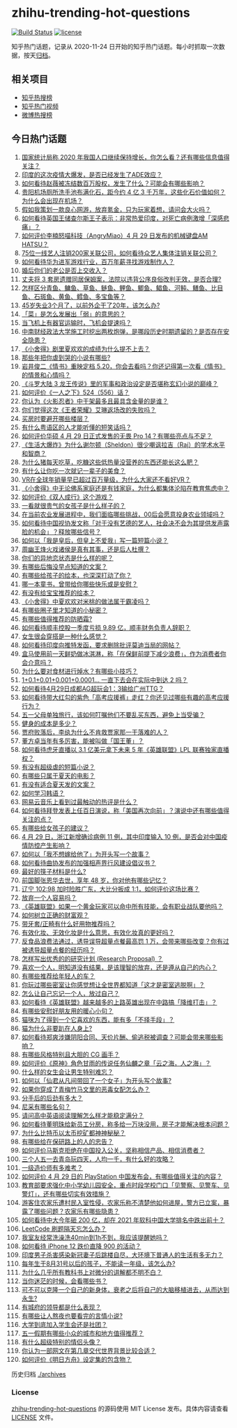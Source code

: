 # zhihu-trending-hot-questions

[![Build Status](https://github.com/justjavac/zhihu-trending-hot-questions/workflows/ci/badge.svg?branch=master)](https://github.com/justjavac/zhihu-trending-hot-questions/actions)
[![license](https://img.shields.io/github/license/justjavac/zhihu-trending-hot-questions)](https://github.com/justjavac/zhihu-trending-hot-questions/blob/master/LICENSE)

知乎热门话题，记录从 2020-11-24 日开始的知乎热门话题。每小时抓取一次数据，按天[归档](./archives)。

## 相关项目

- [知乎热搜榜](https://github.com/justjavac/zhihu-trending-top-search)
- [知乎热门视频](https://github.com/justjavac/zhihu-trending-hot-video)
- [微博热搜榜](https://github.com/justjavac/weibo-trending-hot-search)

## 今日热门话题

<!-- BEGIN -->
<!-- 最后更新时间 Fri Apr 30 2021 12:04:50 GMT+0800 (China Standard Time) -->

1. [国家统计局称 2020
   年我国人口继续保持增长，你怎么看？还有哪些信息值得关注？](https://www.zhihu.com/question/457140816)
2. [印度的这次疫情大爆发，是否已经发生了ADE效应？](https://www.zhihu.com/question/456399195)
3. [如何看待赵薇被冻结数百万股权，发生了什么？可能会有哪些影响？](https://www.zhihu.com/question/457141906)
4. [贵阳机场厕所洗手池布满化石，距今约 4 亿 3
   千万年，这些化石价值如何？为什么会出现在机场？](https://www.zhihu.com/question/456986321)
5. [假如我策划一款良心网游，放弃氪金，只为玩家着想，请问会大火吗？](https://www.zhihu.com/question/452046052)
6. [如何看待英国王储查尔斯王子表示：非常热爱印度，对死亡病例激增「深感悲痛」？](https://www.zhihu.com/question/457133150)
7. [如何评价李楠怒喵科技（AngryMiao）4 月 29 日发布的机械键盘AM
   HATSU？](https://www.zhihu.com/question/457163306)
8. [75位一线艺人注销200家关联公司，如何看待众艺人集体注销关联公司？](https://www.zhihu.com/question/457181415)
9. [如何看待华为进军游戏行业，百万年薪寻找游戏制作人？](https://www.zhihu.com/question/457206027)
10. [婚后你们的老公是否上交收入？](https://www.zhihu.com/question/446421532)
11. [丈夫将 3
    套房遗赠同居保姆案，法院以违背公序良俗改判无效，是否合理?](https://www.zhihu.com/question/457149946)
12. [怎样区分青鱼、鳙鱼、草鱼、鲢鱼、鲤鱼、鲫鱼、鲳鱼、河鲀、鳝鱼、比目鱼、石斑鱼、黄鱼、鳕鱼、多宝鱼等？](https://www.zhihu.com/question/46703898)
13. [45岁失业3个月了，以前外企干了20年，该怎么办?](https://www.zhihu.com/question/453104891)
14. [「菜」是怎么发展出「弱」的意思的？](https://www.zhihu.com/question/454980442)
15. [当飞机上有器官运输时，飞机会提速吗？](https://www.zhihu.com/question/453406019)
16. [中南财经政法大学施工时挖出两枚炮弹，是哪段历史时期遗留的？是否存在安全隐患？](https://www.zhihu.com/question/457122815)
17. [《小舍得》剧里夏欢欢的成绩为什么提不上去？](https://www.zhihu.com/question/455735077)
18. [那些年把你虐到哭的小说有哪些?](https://www.zhihu.com/question/384707888)
19. [岩井俊二《情书》重映定档
    5.20，你会去看吗？你还记得第一次看《情书》的情景和心情吗？](https://www.zhihu.com/question/457115062)
20. [《斗罗大陆 3
    龙王传说》里的军事和政治设定是否堪称玄幻小说的巅峰？](https://www.zhihu.com/question/457043638)
21. [如何评价《一人之下》524（556）话？](https://www.zhihu.com/question/457216895)
22. [你认为《火影忍者》中干架最多且最具含金量的是谁？](https://www.zhihu.com/question/456331604)
23. [你们觉得这次《王者荣耀》艾琳返场改的失败吗？](https://www.zhihu.com/question/455420512)
24. [买房时要避开哪些楼层？](https://www.zhihu.com/question/447920355)
25. [有什么粤语区的人才能听懂的短笑话吗？](https://www.zhihu.com/question/417960479)
26. [如何评价华硕 4 月 29 日正式发售的无畏 Pro
    14？有哪些亮点与不足？](https://www.zhihu.com/question/457190351)
27. [《生活大爆炸》为什么谢尔顿（Sheldon）很少嘲讽拉吉（Raj）的学术水平和智商？](https://www.zhihu.com/question/452782047)
28. [为什么猪每天吃草，吃糠这些低热量没营养的东西还能长这么肥？](https://www.zhihu.com/question/450554480)
29. [有什么让你吃一次就记一辈子的美食？](https://www.zhihu.com/question/442763529)
30. [VR在全球年销量早已超过百万量级，为什么大家还不看好VR？](https://www.zhihu.com/question/455504976)
31. [《小舍得》中无论佛系家庭还是有钱家庭，为什么都集体沦陷在教育焦虑中？](https://www.zhihu.com/question/456153696)
32. [如何评价《双人成行》这个游戏？](https://www.zhihu.com/question/448262868)
33. [一看就很贵气的女孩子是什么样子的？](https://www.zhihu.com/question/322175199)
34. [在当前农业发展进程中，我们面临哪些挑战，00后会愿意投身农业领域吗？](https://www.zhihu.com/question/457017725)
35. [如何看待中国视协发文称「对于没有艺德的艺人，社会决不会为其提供发声露脸的机会」？释放哪些信号？](https://www.zhihu.com/question/457179755)
36. [如何以「我是皇后，但皇上不爱我」写一篇短篇小说？](https://www.zhihu.com/question/410673163)
37. [周幽王烽火戏诸侯是真有其事，还是后人杜撰？](https://www.zhihu.com/question/20836590)
38. [你们的异地恋状态是什么样的呢？](https://www.zhihu.com/question/455031941)
39. [有哪些后悔没早点知道的文案？](https://www.zhihu.com/question/447084918)
40. [有哪些给孩子的绘本，也深深打动了你？](https://www.zhihu.com/question/454395118)
41. [哪一本童书，曾带给你哪些快乐或是安慰？](https://www.zhihu.com/question/454215807)
42. [有没有给宝宝推荐的绘本？](https://www.zhihu.com/question/452517546)
43. [《小舍得》中夏欢欢对米桃的做法属于霸凌吗？](https://www.zhihu.com/question/457028998)
44. [有哪些圈子里才知道的小秘密？](https://www.zhihu.com/question/49502870)
45. [有哪些值得推荐的防晒霜?](https://www.zhihu.com/question/329759904)
46. [如何看待顺丰控股一季度亏损 9.89 亿，顺丰财务负责人辞职？](https://www.zhihu.com/question/456088079)
47. [女生很会穿搭是一种什么感觉？](https://www.zhihu.com/question/316509144)
48. [如何看待印度向推特发函，要求删除批评莫迪当局的网帖？](https://www.zhihu.com/question/456828756)
49. [盒马使用前一天鲜奶做冰淇淋，称「在保鲜前提下减少浪费」，作为消费者你会介意吗？](https://www.zhihu.com/question/456827779)
50. [为什么要对食材进行焯水？有哪些小技巧？](https://www.zhihu.com/question/40365482)
51. [1+0.1+0.01+0.001+0.0001... 一直下去会在实际中到达 2
    吗？](https://www.zhihu.com/question/444218811)
52. [如何看待4月29日成都AG超玩会1：3输给广州TTG？](https://www.zhihu.com/question/457202102)
53. [如何看待带大红勾的紫色「高考应援裤」走红？你还见过哪些有趣的高考应援行为？](https://www.zhihu.com/question/457036620)
54. [五一父母单独旅行，该如何叮嘱他们不要乱买东西，避免上当受骗？](https://www.zhihu.com/question/456639541)
55. [健身的成本是多少？](https://www.zhihu.com/question/58355167)
56. [贾府败落后，李纨为什么不肯救贾家那一干落难的人？](https://www.zhihu.com/question/413382261)
57. [董方卓当年有多厉害，能被叫做「国王董」？](https://www.zhihu.com/question/34886516)
58. [如何看待虎牙直播以 3.1 亿美元拿下未来 5 年《英雄联盟》LPL
    联赛独家直播权？](https://www.zhihu.com/question/457004985)
59. [有没有超级虐的短篇小说？](https://www.zhihu.com/question/380410071)
60. [有哪些只属于夏天的电影？](https://www.zhihu.com/question/453035690)
61. [有没有适合夏天发的文案？](https://www.zhihu.com/question/455423467)
62. [如何学习韩语？](https://www.zhihu.com/question/19830338)
63. [网易云音乐上看到过最触动的热评是什么？](https://www.zhihu.com/question/323985794)
64. [如何看待拜登发表上任百日演说，称「美国再次向前」？演说中还有哪些值得关注的点？](https://www.zhihu.com/question/457103607)
65. [有哪些给女孩子的建议？](https://www.zhihu.com/question/315676658)
66. [4 月 29 日，浙江新增确诊病例 11 例，其中印度输入 10
    例，是否会对中国疫情防控产生影响？](https://www.zhihu.com/question/457100652)
67. [如何以「我不想嫁给他了」为开头写一个故事？](https://www.zhihu.com/question/450473110)
68. [如何看待曲协发布的加强相声界行风建设倡议书？](https://www.zhihu.com/question/457138970)
69. [最好的筷子材料是什么?](https://www.zhihu.com/question/21549358)
70. [前国脚张恩华去世，享年 48 岁，你对他有哪些记忆？](https://www.zhihu.com/question/457170964)
71. [辽宁 102:98 加时险胜广东，大比分扳成
    1:1，如何评价这场比赛？](https://www.zhihu.com/question/457178922)
72. [放弃一个人容易吗？](https://www.zhihu.com/question/455853199)
73. [《英雄联盟》如果一个黄金玩家可以命中所有技能，会有职业战队要他吗？](https://www.zhihu.com/question/454200921)
74. [如何树立正确的财富观？](https://www.zhihu.com/question/314627020)
75. [带牙套/正畸有什么好用物推荐吗？](https://www.zhihu.com/question/263947314)
76. [有效化妆、无效化妆是什么意思，有效化妆真的更好吗？](https://www.zhihu.com/question/445017526)
77. [反食品浪费法通过，诱导误导超量点餐最高罚 1
    万，会带来哪些改变？你有过被诱导超量点餐的经历吗？](https://www.zhihu.com/question/457114352)
78. [怎样写出优秀的的研究计划 (Research Proposal)
    ？](https://www.zhihu.com/question/23695058)
79. [喜欢一个人，明知道没有结果，是该理智的放弃，还是遵从自己的内心？](https://www.zhihu.com/question/453112528)
80. [有哪些推荐给年轻人的车？](https://www.zhihu.com/question/351728964)
81. [你玩过哪些密室让你感觉想让全世界都知道「这才是密室逃脱啊」？](https://www.zhihu.com/question/319279638)
82. [怎么让自己忘记一个人，放过自己？](https://www.zhihu.com/question/456808503)
83. [如何看待《英雄联盟》越来越多的上路英雄出现在中路搞「降维打击」？](https://www.zhihu.com/question/456150071)
84. [有哪些安慰好朋友用的暖心小句？](https://www.zhihu.com/question/423693212)
85. [猫咪为了得到一个它喜欢的东西，能有多「不择手段」？](https://www.zhihu.com/question/456683084)
86. [猫为什么非要趴在人身上?](https://www.zhihu.com/question/456102586)
87. [如何看待郑爽涉嫌阴阳合同、天价片酬、偷逃税被调查？可能会带来哪些影响？](https://www.zhihu.com/question/457029348)
88. [有哪些风格特别且大胆的 CG 画手？](https://www.zhihu.com/question/33526505)
89. [如何评价《原神》角色甘雨的传说任务仙麟之章「云之海，人之海」？](https://www.zhihu.com/question/439097589)
90. [什么样的女生会让男生特别难忘？](https://www.zhihu.com/question/445195620)
91. [如何以「仙君从凡间带回了一个女子」为开头写个故事?](https://www.zhihu.com/question/432356881)
92. [如果你穿成了青梅竹马文里的恶毒女配怎么办？](https://www.zhihu.com/question/397987454)
93. [分手后的后劲有多大？](https://www.zhihu.com/question/440316118)
94. [尼采有哪些名句？](https://www.zhihu.com/question/368233780)
95. [请问高中英语阅读理解怎么样才能稳定满分？](https://www.zhihu.com/question/309325332)
96. [如何看待董明珠给新员工分房，称多给一万块没用，房子才能解决根本问题？](https://www.zhihu.com/question/456846832)
97. [为什么比特币以太币挖矿都神神秘秘？](https://www.zhihu.com/question/456031920)
98. [有哪些给在保研路上的人的忠告？](https://www.zhihu.com/question/370011250)
99. [如何评价马斯克拒绝在中国投入公关，坚称相信产品、相信消费者？](https://www.zhihu.com/question/457012576)
100. [三个人五一去青岛玩四天，人均一千，有什么好的攻略？](https://www.zhihu.com/question/455036673)
101. [一级造价师有多难考？](https://www.zhihu.com/question/408061696)
102. [如何评价 4 月 29 日的 PlayStation
     中国发布会，有哪些值得关注的内容？](https://www.zhihu.com/question/456103601)
103. [教育部要求强化中小学幼儿园安全，重点时段学校门口「见警察、见警车、见警灯」，还有哪些切实有效措施？](https://www.zhihu.com/question/457099403)
104. [游客住农家乐遭村民入室性侵，农家乐称不清楚他如何进屋，警方已立案，暴露了哪些问题？农家乐有哪些隐患？](https://www.zhihu.com/question/456979537)
105. [如何看待中大今年砸 200 亿，却在 2021
     年软科中国大学排名中跌出前十？](https://www.zhihu.com/question/456601034)
106. [LeetCode 刷题隔天忘怎么办？](https://www.zhihu.com/question/379857231)
107. [我室友经常洗澡洗40min到1h不到，我应该提醒她吗？](https://www.zhihu.com/question/456731420)
108. [如何看待 iPhone 12 跌价直降 900 的活动？](https://www.zhihu.com/question/455284196)
109. [印度男子杀害感染新冠妻子后跳楼自尽，大环境下普通人的生活有多无力？](https://www.zhihu.com/question/456933930)
110. [每年生于8月31号以后的孩子，不能读一年级，该怎么办?](https://www.zhihu.com/question/456626454)
111. [为什么几乎所有教科书上对微分的讲解都不明不白？](https://www.zhihu.com/question/438795295)
112. [当你迷茫的时候，会看哪些书？](https://www.zhihu.com/question/454224694)
113. [可不可以克隆一个自己的新身体，衰老之后将自己的大脑移植进去，从而达到永生?](https://www.zhihu.com/question/437796896)
114. [有城府的领导都是什么表现？](https://www.zhihu.com/question/299985054)
115. [有哪些让人熬夜也要看完的言情小说?](https://www.zhihu.com/question/332155810)
116. [大学到底加入学生会还是社团？](https://www.zhihu.com/question/64631466)
117. [五一假期有哪些小众的城市和地方值得推荐？](https://www.zhihu.com/question/454880823)
118. [有什么超级特别的情侣头像？](https://www.zhihu.com/question/276562790)
119. [你认为一部网文在第几章交代世界背景比较合适？](https://www.zhihu.com/question/453894423)
120. [如何评价《明日方舟》设定集的包含物？](https://www.zhihu.com/question/456988607)

<!-- END -->

历史归档 [./archives](./archives)

### License

[zhihu-trending-hot-questions](https://github.com/justjavac/zhihu-trending-hot-questions)
的源码使用 MIT License 发布。具体内容请查看 [LICENSE](./LICENSE) 文件。
